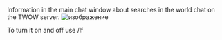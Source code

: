 Information in the main chat window about searches in the world chat on the TWOW server.
![изображение](https://github.com/user-attachments/assets/7bb04460-ce75-42ca-b485-e18ad4e6aff9)

To turn it on and off use /lf
